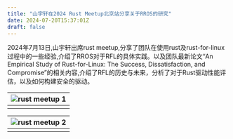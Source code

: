 ```yaml
---
title: "山宇轩在2024 Rust Meetup北京站分享关于RROS的研究"
date: 2024-07-20T15:37:01Z
draft: false
---
```


2024年7月13日,山宇轩出席rust meetup,分享了团队在使用rust及rust-for-linux过程中的一些经验,介绍了RROS对于RFL的具体实践。以及团队最新论文“An Empirical Study of Rust-for-Linux: The Success, Dissatisfaction, and Compromise”的相关内容,介绍了RFL的历史与未来，分析了对于Rust驱动性能评估，以及如何构建安全的驱动。

| <img src="../rust_meetup1.jpg" alt="rust meetup 1" /> | 
|:--:|
||

| <img src="../rust_meetup2.jpg" alt="rust meetup 2" />
|:--:|
||
